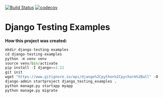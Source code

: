 [![Build Status](https://travis-ci.com/ptrstn/django-testing-examples.svg?branch=master)](https://travis-ci.com/ptrstn/django-testing-examples)
[![codecov](https://codecov.io/gh/ptrstn/django-testing-examples/branch/master/graph/badge.svg)](https://codecov.io/gh/ptrstn/django-testing-examples)
# Django Testing Examples

**How this project was created:**
```python
mkdir django-testing-examples
cd django-testing-examples
python -m venv venv
source venv/bin/activate
pip install -I django==1.11
git init
wget "https://www.gitignore.io/api/django%2Cpython%2Cpycharm%2Ball" -O .gitignore
django-admin startproject django_testing_examples .
python manage.py startapp myapp
python manage.py migrate
```

